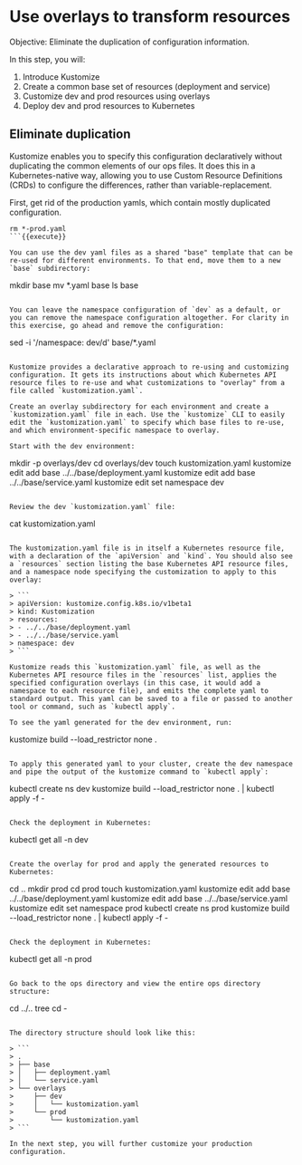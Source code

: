 # Use overlays to transform resources

Objective:
Eliminate the duplication of configuration information.

In this step, you will:
1. Introduce Kustomize
2. Create a common base set of resources (deployment and service)
2. Customize dev and prod resources using overlays
3. Deploy dev and prod resources to Kubernetes

## Eliminate duplication

Kustomize enables you to specify this configuration declaratively without duplicating the common elements of our ops files. It does this in a Kubernetes-native way, allowing you to use Custom Resource Definitions (CRDs) to configure the differences, rather than variable-replacement.

First, get rid of the production yamls, which contain mostly duplicated configuration.

```
rm *-prod.yaml
```{{execute}}

You can use the dev yaml files as a shared "base" template that can be re-used for different environments. To that end, move them to a new `base` subdirectory:

```
mkdir base
mv *.yaml base
ls base
```{{execute}}

You can leave the namespace configuration of `dev` as a default, or you can remove the namespace configuration altogether. For clarity in this exercise, go ahead and remove the configuration:

```
sed -i '/namespace: dev/d' base/*.yaml 
```{{execute}}

Kustomize provides a declarative approach to re-using and customizing configuration. It gets its instructions about which Kubernetes API resource files to re-use and what customizations to "overlay" from a file called `kustomization.yaml`.

Create an overlay subdirectory for each environment and create a `kustomization.yaml` file in each. Use the `kustomize` CLI to easily edit the `kustomization.yaml` to specify which base files to re-use, and which environment-specific namespace to overlay.

Start with the dev environment:

```
mkdir -p overlays/dev
cd overlays/dev
touch kustomization.yaml
kustomize edit add base ../../base/deployment.yaml
kustomize edit add base ../../base/service.yaml
kustomize edit set namespace dev
```{{execute}}

Review the dev `kustomization.yaml` file:

```
cat kustomization.yaml
```{{execute}}

The kustomization.yaml file is in itself a Kubernetes resource file, with a declaration of the `apiVersion` and `kind`. You should also see a `resources` section listing the base Kubernetes API resource files, and a namespace node specifying the customization to apply to this overlay:
               
> ```
> apiVersion: kustomize.config.k8s.io/v1beta1
> kind: Kustomization
> resources:
> - ../../base/deployment.yaml
> - ../../base/service.yaml
> namespace: dev
> ```

Kustomize reads this `kustomization.yaml` file, as well as the Kubernetes API resource files in the `resources` list, applies the specified configuration overlays (in this case, it would add a namespace to each resource file), and emits the complete yaml to standard output. This yaml can be saved to a file or passed to another tool or command, such as `kubectl apply`.

To see the yaml generated for the dev environment, run:

```
kustomize build --load_restrictor none .
```{{execute}}

To apply this generated yaml to your cluster, create the dev namespace and pipe the output of the kustomize command to `kubectl apply`:

```
kubectl create ns dev
kustomize build --load_restrictor none . | kubectl apply -f -
```{{execute}}

Check the deployment in Kubernetes:

```
kubectl get all -n dev
```{{execute}}

Create the overlay for prod and apply the generated resources to Kubernetes:

```
cd ..
mkdir prod
cd prod
touch kustomization.yaml
kustomize edit add base ../../base/deployment.yaml
kustomize edit add base ../../base/service.yaml
kustomize edit set namespace prod
kubectl create ns prod
kustomize build --load_restrictor none . | kubectl apply -f -
```{{execute}}

Check the deployment in Kubernetes:

```
kubectl get all -n prod
```{{execute}}

Go back to the ops directory and view the entire ops directory structure:

```
cd ../..
tree
cd -
```{{execute}}

The directory structure should look like this:

> ```
> .
> ├── base
> │   ├── deployment.yaml
> │   └── service.yaml
> └── overlays
>     ├── dev
>     │   └── kustomization.yaml
>     └── prod
>         └── kustomization.yaml
> ```

In the next step, you will further customize your production configuration.